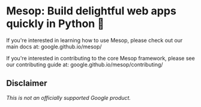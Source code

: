 # Mesop: Build delightful web apps quickly in Python 🚀

If you're interested in learning how to use Mesop, please check out our main docs at: google.github.io/mesop/

If you're interested in contributing to the core Mesop framework, please see our contributing guide at: google.github.io/mesop/contributing/

## Disclaimer

_This is not an officially supported Google product._

